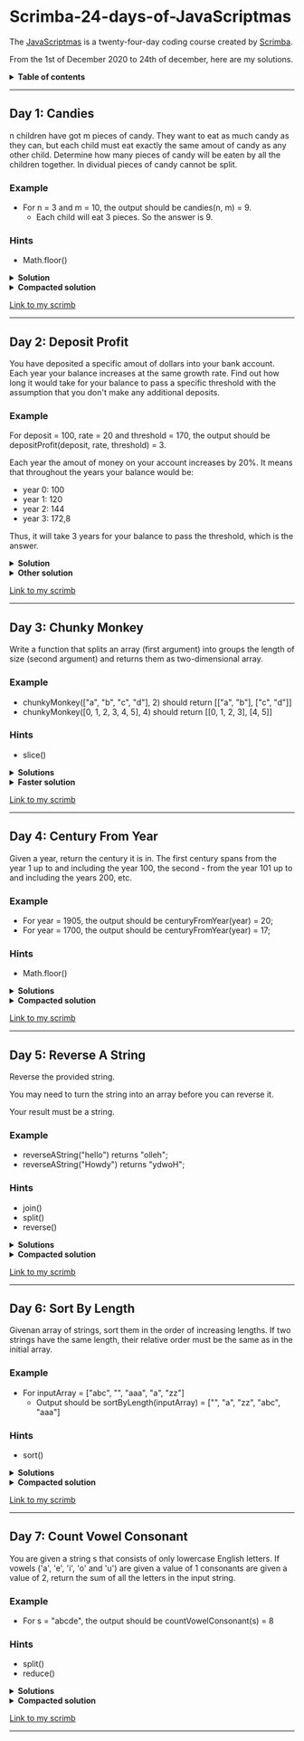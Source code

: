 # Scrimba-24-days-of-JavaScriptmas

The [JavaScriptmas](https://scrimba.com/learn/adventcalendar) is a twenty-four-day coding course created by [Scrimba](https://scrimba.com/).

From the 1st of December 2020 to 24th of december, here are my solutions.

<details><summary><b>Table of contents</b></summary>
<p>
   
[Day 1: Candies](#day-1-candies)

[Day 2: Deposit Profit](#day-2-deposit-profit)

[Day 3: Chunky Monkey](#day-3-chunky-monkey)

[Day 4: Century From Year](#day-4-century-from-year)

[Day 5: Reverse A String](#day-5-reverse-a-string)

[Day 6: Sort By Length](#day-6-sort-by-length)

[Day 7: Count Vowel Consonant](#day-7-count-vowel-consonant)

</p>
</details>

---

## Day 1: Candies

n children have got m pieces of candy. They want to eat as much candy as they can, but each child must eat exactly the same amout of candy as any other child. Determine how many pieces of candy will be eaten by all the children together. In dividual pieces of candy cannot be split.

### Example

-   For n = 3 and m = 10, the output should be candies(n, m) = 9.
    -   Each child will eat 3 pieces. So the answer is 9.

### Hints

-   Math.floor()

<details><summary><b>Solution</b></summary>
<p>
    
```js
function candies(children, candy) {
    const perChild = Math.floor(candy / children);
    return perChild * children;
}
```
</p>
</details>

<details><summary><b>Compacted solution</b></summary>
<p>
    
```js
function candies(children, candy) {
    return Math.floor(candy / children) * children;
}
```
</p>
</details>

<a href="https://scrimba.com/scrim/co6e242088c674c5acde61c54" target="_blank">Link to my scrimb</a>

---

## Day 2: Deposit Profit

You have deposited a specific amout of dollars into your bank account. Each year your balance increases at the same growth rate. Find out how long it would take for your balance to pass a specific threshold with the assumption that you don't make any additional deposits.

### Example

For deposit = 100, rate = 20 and threshold = 170, the output should be depositProfit(deposit, rate, threshold) = 3.

Each year the amout of money on your account increases by 20%. It means that throughout the years your balance would be:

-   year 0: 100
-   year 1: 120
-   year 2: 144
-   year 3: 172,8

Thus, it will take 3 years for your balance to pass the threshold, which is the answer.

<details><summary><b>Solution</b></summary>
<p>
    
```js
function depositProfit(deposit, rate, threshold) {
    let nbYear = 0;
    
    while(deposit < threshold) {
        deposit += deposit * (rate / 100);
        nbYear++;
    }
    
    return nbYear;
}
```
</p>
</details>

<details><summary><b>Other solution</b></summary>
<p>
    
```js
function depositProfit(deposit, rate, threshold) {
    const rateMult = 1 + (rate / 100);
    let nbYear = 0;
    
    while(deposit < threshold) {
        deposit *= rateMult;
        nbYear++;
    }
    
    return nbYear;
}
```
</p>
</details>

[Link to my scrimb](https://scrimba.com/scrim/co1e64fc4a0703c7b1ea75334)

---

## Day 3: Chunky Monkey

Write a function that splits an array (first argument) into groups the length of size (second argument) and returns them as two-dimensional array.

### Example

-   chunkyMonkey(["a", "b", "c", "d"], 2) should return [["a", "b"], ["c", "d"]]
-   chunkyMonkey([0, 1, 2, 3, 4, 5], 4) should return [[0, 1, 2, 3], [4, 5]]

### Hints

-   slice()

<details><summary><b>Solutions</b></summary>
<p>
    
```js
function chunkyMonkey(values, size) {
    const arr = [];
    let sliceArr = [];
    let pos = 0;
    
    while(pos < values.length) {
        sliceArr = values.slice(pos, pos += size);
        arr.push(sliceArr);
    }
    
    return arr;
}
```
</p>
</details>

<details><summary><b>Faster solution</b></summary>
<p>

```js
function chunkyMonkey(values, size) {
    const arr = [];

    while (values.length > 0) {
        arr.push(values.splice(0, size));
    }

    return arr;
}
```

</p>
</details>

[Link to my scrimb](https://scrimba.com/scrim/co2f64c098138c3849d63ea72)

---

## Day 4: Century From Year

Given a year, return the century it is in. The first century spans from the year 1 up to and including the year 100, the second - from the year 101 up to and including the years 200, etc.

### Example

-   For year = 1905, the output should be centuryFromYear(year) = 20;
-   For year = 1700, the output should be centuryFromYear(year) = 17;

### Hints

-   Math.floor()

<details><summary><b>Solutions</b></summary>
<p>
    
```js
function centuryFromYear(year) {
    const century = year / 100;
    
    if(year % 100 === 0) {
        return century;
    }else {
        return Math.floor(century) + 1;
    }
}
```
</p>
</details>

<details><summary><b>Compacted solution</b></summary>
<p>

```js
function centuryFromYear(year) {
    return Math.floor((year - 1) / 100) + 1;
}
```

</p>
</details>

[Link to my scrimb](https://scrimba.com/scrim/co05b4019a66e115abb574b6d)

---

## Day 5: Reverse A String

Reverse the provided string.

You may need to turn the string into an array before you can reverse it.

Your result must be a string.

### Example

-   reverseAString("hello") returns "olleh";
-   reverseAString("Howdy") returns "ydwoH";

### Hints

-   join()
-   split()
-   reverse()

<details><summary><b>Solutions</b></summary>
<p>
    
```js
function reverseAString(str) {
    let reverse = '';
    let i;
    
    for(i = str.length - 1; i >= 0; i--) {
        reverse += str[i];
    }
    
    return reverse;
}
```
</p>
</details>

<details><summary><b>Compacted solution</b></summary>
<p>

```js
function reverseAString(str) {
    return str.split('').reverse().join('');
}
```

</p>
</details>

[Link to my scrimb](https://scrimba.com/scrim/cof4e4834a05c77e1479b7208)

---

## Day 6: Sort By Length

Givenan array of strings, sort them in the order of increasing lengths. If two strings have the same length, their relative order must be the same as in the initial array.

### Example

-   For inputArray = ["abc", "", "aaa", "a", "zz"]
    -   Output should be sortByLength(inputArray) = ["", "a", "zz", "abc", "aaa"]

### Hints

-   sort()

<details><summary><b>Solutions</b></summary>
<p>
    
```js
function sortByLength(strs) {
    return strs.sort((function(curStr, nextStr) {
        return curStr.length - nextStr.length;
    }));
}
```
</p>
</details>

<details><summary><b>Compacted solution</b></summary>
<p>

```js
function sortByLength(strs) {
    return strs.sort((curStr, nextStr) => curStr.length - nextStr.length);
}
```

</p>
</details>

[Link to my scrimb](https://scrimba.com/scrim/co8a744d2a87d8bd7905ca4ea)

---

## Day 7: Count Vowel Consonant

You are given a string s that consists of only lowercase English letters. If vowels ('a', 'e', 'i', 'o' and 'u') are given a value of 1 consonants are given a value of 2, return the sum of all the letters in the input string.

### Example

-   For s = "abcde", the output should be countVowelConsonant(s) = 8

### Hints

-   split()
-   reduce()

<details><summary><b>Solutions</b></summary>
<p>
    
```js
function countVowelConsonant(str) {
    const vowelsMap = ['a', 'e', 'i', 'o', 'u'];
    const allLetters = str.split('');
    const allLettersLength = allLetters.length;
    let i, total = 0;
  
    for(i = 0; i < allLettersLength; i++){
        if(vowelsMap.includes(allLetters[i])){
            total += 1;
        }else {
            total += 2;
        }
    }
  
    return total;
}
```
</p>
</details>

<details><summary><b>Compacted solution</b></summary>
<p>

```js
function countVowelConsonant(str) {
    const vowelsMap = ['a', 'e', 'i', 'o', 'u'];
    return str.split('').reduce((acc, letter) => {
        if (vowelsMap.includes(letter)) {
            return acc + 1;
        }
        return acc + 2;
    }, 0);
}
```

</p>
</details>

[Link to my scrimb](https://scrimba.com/scrim/co3e5411f93ddf1ce131435df)

---
